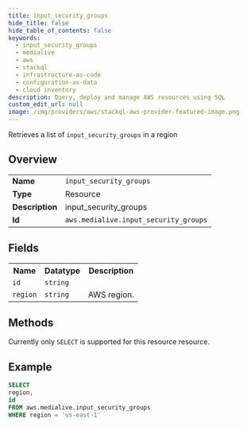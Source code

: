 ```yaml
---
title: input_security_groups
hide_title: false
hide_table_of_contents: false
keywords:
  - input_security_groups
  - medialive
  - aws
  - stackql
  - infrastructure-as-code
  - configuration-as-data
  - cloud inventory
description: Query, deploy and manage AWS resources using SQL
custom_edit_url: null
image: /img/providers/aws/stackql-aws-provider-featured-image.png
---
```

Retrieves a list of <code>input_security_groups</code> in a region

## Overview
<table><tbody>
<tr><td><b>Name</b></td><td><code>input_security_groups</code></td></tr>
<tr><td><b>Type</b></td><td>Resource</td></tr>
<tr><td><b>Description</b></td><td>input_security_groups</td></tr>
<tr><td><b>Id</b></td><td><code>aws.medialive.input_security_groups</code></td></tr>
</tbody></table>

## Fields
<table><tbody>
<tr><th>Name</th><th>Datatype</th><th>Description</th></tr>
<tr><td><code>id</code></td><td><code>string</code></td><td></td></tr>
<tr><td><code>region</code></td><td><code>string</code></td><td>AWS region.</td></tr>

</tbody></table>

## Methods
Currently only <code>SELECT</code> is supported for this resource resource.





## Example
```sql
SELECT
region,
id
FROM aws.medialive.input_security_groups
WHERE region = 'us-east-1'
```
